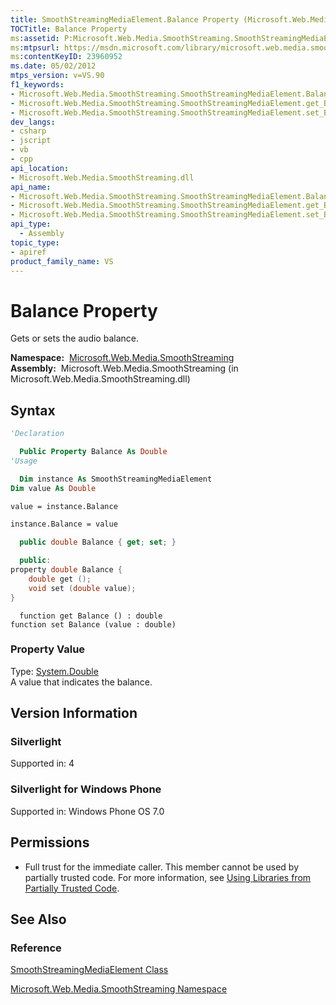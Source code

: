 ```yaml
---
title: SmoothStreamingMediaElement.Balance Property (Microsoft.Web.Media.SmoothStreaming)
TOCTitle: Balance Property
ms:assetid: P:Microsoft.Web.Media.SmoothStreaming.SmoothStreamingMediaElement.Balance
ms:mtpsurl: https://msdn.microsoft.com/library/microsoft.web.media.smoothstreaming.smoothstreamingmediaelement.balance(v=VS.90)
ms:contentKeyID: 23960952
ms.date: 05/02/2012
mtps_version: v=VS.90
f1_keywords:
- Microsoft.Web.Media.SmoothStreaming.SmoothStreamingMediaElement.Balance
- Microsoft.Web.Media.SmoothStreaming.SmoothStreamingMediaElement.get_Balance
- Microsoft.Web.Media.SmoothStreaming.SmoothStreamingMediaElement.set_Balance
dev_langs:
- csharp
- jscript
- vb
- cpp
api_location:
- Microsoft.Web.Media.SmoothStreaming.dll
api_name:
- Microsoft.Web.Media.SmoothStreaming.SmoothStreamingMediaElement.Balance
- Microsoft.Web.Media.SmoothStreaming.SmoothStreamingMediaElement.get_Balance
- Microsoft.Web.Media.SmoothStreaming.SmoothStreamingMediaElement.set_Balance
api_type:
  - Assembly
topic_type:
- apiref
product_family_name: VS
---
```


# Balance Property

Gets or sets the audio balance.

**Namespace:**  [Microsoft.Web.Media.SmoothStreaming](microsoft-web-media-smoothstreaming-namespace_1.md)  
**Assembly:**  Microsoft.Web.Media.SmoothStreaming (in Microsoft.Web.Media.SmoothStreaming.dll)

## Syntax

```vb
'Declaration

  Public Property Balance As Double
'Usage

  Dim instance As SmoothStreamingMediaElement
Dim value As Double

value = instance.Balance

instance.Balance = value
```

```csharp
  public double Balance { get; set; }
```

```cpp
  public:
property double Balance {
    double get ();
    void set (double value);
}
```

```jscript
  function get Balance () : double
function set Balance (value : double)
```

### Property Value

Type: [System.Double](https://msdn.microsoft.com/library/643eft0t)  
A value that indicates the balance.  

## Version Information

### Silverlight

Supported in: 4  

### Silverlight for Windows Phone

Supported in: Windows Phone OS 7.0  

## Permissions

  - Full trust for the immediate caller. This member cannot be used by partially trusted code. For more information, see [Using Libraries from Partially Trusted Code](https://msdn.microsoft.com/library/8skskf63).

## See Also

### Reference

[SmoothStreamingMediaElement Class](smoothstreamingmediaelement-class-microsoft-web-media-smoothstreaming_1.md)

[Microsoft.Web.Media.SmoothStreaming Namespace](microsoft-web-media-smoothstreaming-namespace_1.md)
